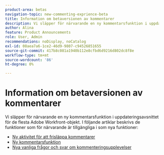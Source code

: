 ```yaml
---
product-area: betas
navigation-topic: new-commenting-exprience-beta
title: Information om betaversionen av kommentarer
description: Vi släpper för närvarande en ny kommentarsfunktion i uppdateringsavsnittet för de flesta Adobe Workfront-objekt. I följande artiklar beskrivs de funktioner som för närvarande är tillgängliga i som nya funktioner.
author: Alina
feature: Product Announcements
role: User, Admin
recommendations: noDisplay, noCatalog
exl-id: 08aea7a6-1ce2-46d9-9807-c94526851655
source-git-commit: 417b8c081a1940b112e8cfbd6d9216d802dc8f8e
workflow-type: tm+mt
source-wordcount: '86'
ht-degree: 0%

---
```


# Information om betaversionen av kommentarer

Vi släpper för närvarande en ny kommentarsfunktion i uppdateringsavsnittet för de flesta Adobe Workfront-objekt. I följande artiklar beskrivs de funktioner som för närvarande är tillgängliga i som nya funktioner:

* [Ny aktivitet för att frisläppa kommentarer](../new-commenting-experience-beta/new-commenting-beta-experience-release-activity.md)
* [Ny kommentarsfunktion](../new-commenting-experience-beta/unified-commenting-experience.md)
* [Nya vanliga frågor och svar om kommenteringsupplevelser](../new-commenting-experience-beta/new-commenting-faq.md)
